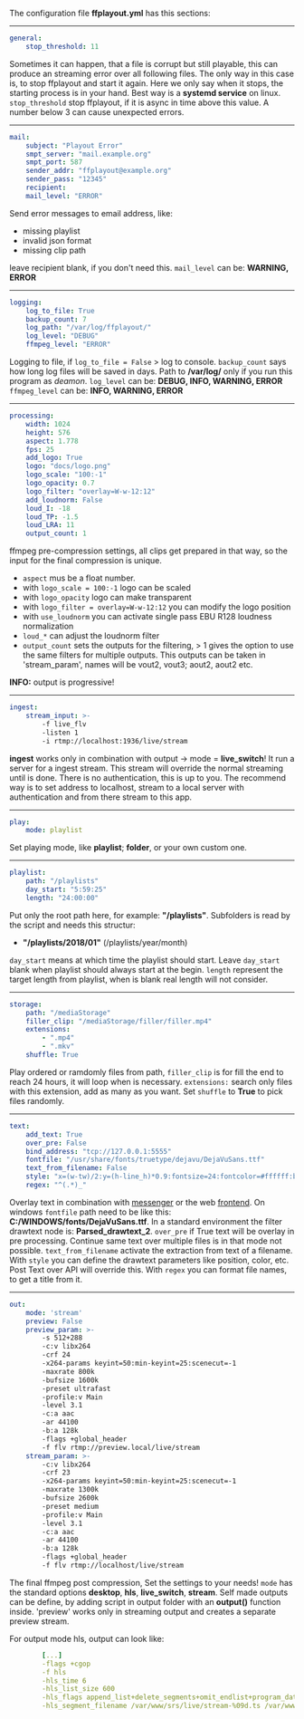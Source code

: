 The configuration file **ffplayout.yml** has this sections:

---

```YAML
general:
    stop_threshold: 11
```
Sometimes it can happen, that a file is corrupt but still playable,
this can produce an streaming error over all following files. The only way
in this case is, to stop ffplayout and start it again. Here we only say when
it stops, the starting process is in your hand. Best way is a **systemd service**
on linux. `stop_threshold` stop ffplayout, if it is async in time above this
value. A number below 3 can cause unexpected errors.

---

```YAML
mail:
    subject: "Playout Error"
    smpt_server: "mail.example.org"
    smpt_port: 587
    sender_addr: "ffplayout@example.org"
    sender_pass: "12345"
    recipient:
    mail_level: "ERROR"
```
Send error messages to email address, like:
- missing playlist
- invalid json format
- missing clip path

leave recipient blank, if you don't need this.
`mail_level` can be: **WARNING, ERROR**

---

```YAML
logging:
    log_to_file: True
    backup_count: 7
    log_path: "/var/log/ffplayout/"
    log_level: "DEBUG"
    ffmpeg_level: "ERROR"
```

Logging to file, if `log_to_file = False` > log to console.
`backup_count` says how long log files will be saved in days.
Path to **/var/log/** only if you run this program as *deamon*.
`log_level` can be: **DEBUG, INFO, WARNING, ERROR**
`ffmpeg_level` can be: **INFO, WARNING, ERROR**

---

```YAML
processing:
    width: 1024
    height: 576
    aspect: 1.778
    fps: 25
    add_logo: True
    logo: "docs/logo.png"
    logo_scale: "100:-1"
    logo_opacity: 0.7
    logo_filter: "overlay=W-w-12:12"
    add_loudnorm: False
    loud_I: -18
    loud_TP: -1.5
    loud_LRA: 11
    output_count: 1
```

ffmpeg pre-compression settings, all clips get prepared in that way,
so the input for the final compression is unique.
- `aspect` mus be a float number.
- with `logo_scale = 100:-1` logo can be scaled
- with `logo_opacity` logo can make transparent
- with `logo_filter = overlay=W-w-12:12` you can modify the logo position
- with `use_loudnorm` you can activate single pass EBU R128 loudness normalization
- `loud_*` can adjust the loudnorm filter
- `output_count` sets the outputs for the filtering, > 1 gives the option to use the same filters for multiple outputs. This outputs can be taken in 'stream_param', names will be vout2, vout3;
aout2, aout2 etc.

**INFO:** output is progressive!

---

```YAML
ingest:
    stream_input: >-
        -f live_flv
        -listen 1
        -i rtmp://localhost:1936/live/stream
```
**ingest** works only in combination with output -> mode = **live_switch**!
It run a server for a ingest stream. This stream will override the normal streaming
until is done.
There is no authentication, this is up to you. The recommend way is to set address to localhost, stream to a local server with authentication and from there stream to this app.

---

```YAML
play:
    mode: playlist
```
Set playing mode, like **playlist**; **folder**, or your own custom one.

---

```YAML
playlist:
    path: "/playlists"
    day_start: "5:59:25"
    length: "24:00:00"
```

Put only the root path here, for example: **"/playlists"**.
Subfolders is read by the script and needs this structur:
- **"/playlists/2018/01"** (/playlists/year/month)

`day_start` means at which time the playlist should start. Leave `day_start` blank when playlist should always start at the begin.
`length` represent the target length from playlist, when is blank real length will not consider.

---

```YAML
storage:
    path: "/mediaStorage"
    filler_clip: "/mediaStorage/filler/filler.mp4"
    extensions:
        - ".mp4"
        - ".mkv"
    shuffle: True
```
Play ordered or ramdomly files from path, `filler_clip` is for fill the end
to reach 24 hours, it will loop when is necessary. `extensions:` search only files
with this extension, add as many as you want. Set `shuffle` to **True** to pick files randomly.

---

```YAML
text:
    add_text: True
    over_pre: False
    bind_address: "tcp://127.0.0.1:5555"
    fontfile: "/usr/share/fonts/truetype/dejavu/DejaVuSans.ttf"
    text_from_filename: False
    style: "x=(w-tw)/2:y=(h-line_h)*0.9:fontsize=24:fontcolor=#ffffff:box=1:boxcolor=#000000:boxborderw=4"
    regex: "^(.*)_"
```
Overlay text in combination with [messenger](https://github.com/ffplayout/messenger) or the web [frontend](https://github.com/ffplayout/ffplayout-frontend).
On windows `fontfile` path need to be like this: **C\:/WINDOWS/fonts/DejaVuSans.ttf**.
In a standard environment the filter drawtext node is: **Parsed_drawtext_2**.
`over_pre` if True text will be overlay in pre processing. Continue same text
over multiple files is in that mode not possible.
`text_from_filename` activate the extraction from text of a filename. With `style` you can define the drawtext parameters like position, color, etc. Post Text over API will override this.
With `regex` you can format file names, to get a title from it.

---

```YAML
out:
    mode: 'stream'
    preview: False
    preview_param: >-
        -s 512+288
        -c:v libx264
        -crf 24
        -x264-params keyint=50:min-keyint=25:scenecut=-1
        -maxrate 800k
        -bufsize 1600k
        -preset ultrafast
        -profile:v Main
        -level 3.1
        -c:a aac
        -ar 44100
        -b:a 128k
        -flags +global_header
        -f flv rtmp://preview.local/live/stream
    stream_param: >-
        -c:v libx264
        -crf 23
        -x264-params keyint=50:min-keyint=25:scenecut=-1
        -maxrate 1300k
        -bufsize 2600k
        -preset medium
        -profile:v Main
        -level 3.1
        -c:a aac
        -ar 44100
        -b:a 128k
        -flags +global_header
        -f flv rtmp://localhost/live/stream
```

The final ffmpeg post compression, Set the settings to your needs!
`mode` has the standard options **desktop**, **hls**, **live_switch**, **stream**. Self made outputs
can be define, by adding script in output folder with an **output()** function inside.
'preview' works only in streaming output and creates a separate preview stream.

For output mode hls, output can look like:

```YAML
        [...]
        -flags +cgop
        -f hls
        -hls_time 6
        -hls_list_size 600
        -hls_flags append_list+delete_segments+omit_endlist+program_date_time
        -hls_segment_filename /var/www/srs/live/stream-%09d.ts /var/www/srs/live/stream.m3u8
```

